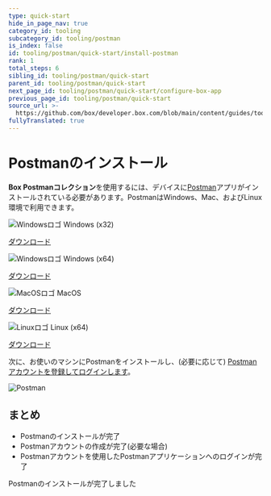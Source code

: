 ```yaml
---
type: quick-start
hide_in_page_nav: true
category_id: tooling
subcategory_id: tooling/postman
is_index: false
id: tooling/postman/quick-start/install-postman
rank: 1
total_steps: 6
sibling_id: tooling/postman/quick-start
parent_id: tooling/postman/quick-start
next_page_id: tooling/postman/quick-start/configure-box-app
previous_page_id: tooling/postman/quick-start
source_url: >-
  https://github.com/box/developer.box.com/blob/main/content/guides/tooling/postman/quick-start/1-install-postman.md
fullyTranslated: true
---
```

<!-- alex disable postman-postwoman -->

# Postmanのインストール

**Box Postmanコレクション**を使用するには、デバイスに[Postman][postman]アプリがインストールされている必要があります。PostmanはWindows、Mac、およびLinux環境で利用できます。

<Grid columns="4">

<Download>

![Windowsロゴ](./windows.png) Windows (x32)

<Trigger option="postman.downloaded" value="win32">

[ダウンロード](https://dl.pstmn.io/download/latest/win32)

</Trigger>

</Download>

<Download>

![Windowsロゴ](./windows.png) Windows (x64)

<Trigger option="postman.downloaded" value="win64">

[ダウンロード](https://dl.pstmn.io/download/latest/win64)

</Trigger>

</Download>

<Download>

![MacOSロゴ](./macos.png) MacOS

<Trigger option="postman.downloaded" value="osx">

[ダウンロード](https://dl.pstmn.io/download/latest/osx)

</Trigger>

</Download>

<Download>

![Linuxロゴ](./linux.png) Linux (x64)

<Trigger option="postman.downloaded" value="linux64">

[ダウンロード](https://dl.pstmn.io/download/latest/linux64)

</Trigger>

</Download>

</Grid>

次に、お使いのマシンにPostmanをインストールし、(必要に応じて) [Postmanアカウントを登録してログインします][register]。

<ImageFrame border center>

![Postman](./postman-example.png)

</ImageFrame>

## まとめ

* Postmanのインストールが完了
* Postmanアカウントの作成が完了(必要な場合) 
* Postmanアカウントを使用したPostmanアプリケーションへのログインが完了

<Observe option="postman.downloaded" value="win32,win64,osx,linux64">

<Next>

Postmanのインストールが完了しました

</Next>

</Observe>

[register]: https://identity.getpostman.com/signup

[postman]: https://getpostman.com
